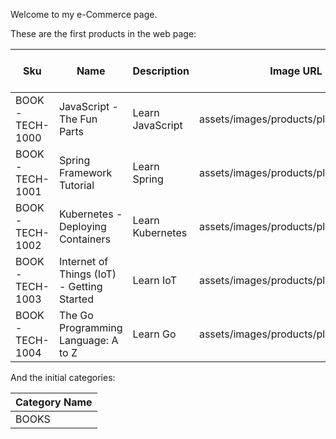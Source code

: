 Welcome to my e-Commerce page.

These are the first products in the web page:

| Sku                     | Name                                       | Description      | Image URL                              | Active | Units in Stock | Price per Unit | Category ID |
|-------------------------|--------------------------------------------|------------------|----------------------------------------|--------|----------------|----------------|-------------|
| BOOK-TECH-1000          | JavaScript - The Fun Parts                 | Learn JavaScript | assets/images/products/placeholder.png | 1      | 100            | 19.99          | 1           |
| BOOK-TECH-1001          | Spring Framework Tutorial                  | Learn Spring     | assets/images/products/placeholder.png | 1      | 100            | 29.99          | 1           |
| BOOK-TECH-1002          | Kubernetes - Deploying Containers          | Learn Kubernetes | assets/images/products/placeholder.png | 1      | 100            | 24.99          | 1           |
| BOOK-TECH-1003          | Internet of Things (IoT) - Getting Started | Learn IoT        | assets/images/products/placeholder.png | 1      | 100            | 29.99          | 1           |
| BOOK-TECH-1004          | The Go Programming Language: A to Z        | Learn Go         | assets/images/products/placeholder.png | 1      | 100            | 24.99          | 1           |

And the initial categories: 

| Category Name |
|---------------|
| BOOKS         |